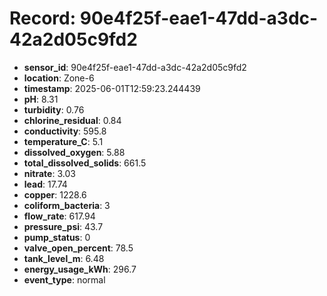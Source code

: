# Record: 90e4f25f-eae1-47dd-a3dc-42a2d05c9fd2

- **sensor_id**: 90e4f25f-eae1-47dd-a3dc-42a2d05c9fd2
- **location**: Zone-6
- **timestamp**: 2025-06-01T12:59:23.244439
- **pH**: 8.31
- **turbidity**: 0.76
- **chlorine_residual**: 0.84
- **conductivity**: 595.8
- **temperature_C**: 5.1
- **dissolved_oxygen**: 5.88
- **total_dissolved_solids**: 661.5
- **nitrate**: 3.03
- **lead**: 17.74
- **copper**: 1228.6
- **coliform_bacteria**: 3
- **flow_rate**: 617.94
- **pressure_psi**: 43.7
- **pump_status**: 0
- **valve_open_percent**: 78.5
- **tank_level_m**: 6.48
- **energy_usage_kWh**: 296.7
- **event_type**: normal
